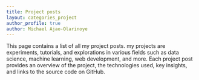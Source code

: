 ```yaml
---
title: Project posts
layout: categories_project
author_profile: true
author: Michael Ajao-Olarinoye
---
```


This page contains a list of all my project posts. my projects are experiments, tutorials, and explorations in various fields such as data science, machine learning, web development, and more. Each project post provides an overview of the project, the technologies used, key insights, and links to the source code on GitHub.